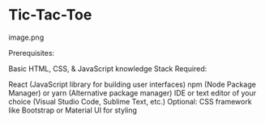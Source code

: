 # Tic-Tac-Toe
image.png

Prerequisites:

Basic HTML, CSS, & JavaScript knowledge
Stack Required:

React (JavaScript library for building user interfaces)
npm (Node Package Manager) or yarn (Alternative package manager)
IDE or text editor of your choice (Visual Studio Code, Sublime Text, etc.)
Optional: CSS framework like Bootstrap or Material UI for styling